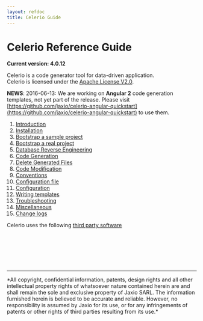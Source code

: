 ```yaml
---
layout: refdoc
title: Celerio Guide 
---
```


# Celerio Reference Guide

**Current version: 4.0.12**

Celerio is a code generator tool for data-driven application.<br/>
Celerio is licensed under the [Apache License V2.0](www.apache.org/licenses/LICENSE-2.0).

**NEWS**: 2016-06-13: We are working on **Angular 2** code generation templates, not yet part of the release. Please visit [https://github.com/jaxio/celerio-angular-quickstart](https://github.com/jaxio/celerio-angular-quickstart) to use them.
   
1. [Introduction](introduction.html)
2. [Installation](installation.html)
3. [Bootstrap a sample project](bootstrap.html)
4. [Bootstrap a real project](bootstrap-real.html)
5. [Database Reverse Engineering](extraction.html)
6. [Code Generation](generation.html)
7. [Delete Generated Files](delete-generated-files.html)
8. [Code Modification](modification.html)
9. [Conventions](convention.html)
10. [Configuration file](configuration-file.html)
11. [Configuration](configuration.html)
12. [Writing templates](templates.html)
13. [Troubleshooting](troubleshooting.html)
14. [Miscellaneous](miscellaneous.html)
15. [Change logs](changelog.html)


Celerio uses the following [third party software](third-party-software-used-by-celerio.html)

<br/>
<br/>
<br/>
<br/>
<br/>
<hr/>
*All copyright, confidential information, patents, design rights and all other 
intellectual property rights of whatsoever nature contained herein are and 
shall remain the sole and exclusive property of Jaxio SARL. The information 
furnished herein is believed to be accurate and reliable. However, no 
responsibility is assumed by Jaxio for its use, or for any infringements 
of patents or other rights of third parties resulting from its use.*


